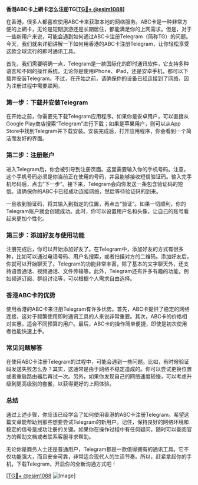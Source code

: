 **香港ABC卡上網卡怎么注册TG[[TG💪+ @esim1088](https://t.me/s/esim1088)]**

在香港，很多人都喜欢使用ABC卡来获取本地的网络服务。ABC卡是一种非常方便的上網卡，无论是短期旅游还是长期居住，都能满足你的上网需求。但是，对于一些新用户来说，可能会遇到如何通过ABC卡注册Telegram（简称TG）的问题。今天，我们就来详细讲解一下如何用香港的ABC卡注册Telegram，让你轻松享受这款全球流行的即时通讯工具。

首先，我们需要明确一点，Telegram是一款国际化的即时通讯软件，它支持多种语言和不同的操作系统。无论你是使用iPhone、iPad，还是安卓手机，都可以下载并安装Telegram。不过，在开始之前，请确保你的设备已经连接到了网络，因为注册过程中需要联网。

### 第一步：下载并安装Telegram

在开始之前，你需要先下载Telegram应用程序。如果你是安卓用户，可以直接从Google Play商店搜索“Telegram”进行下载；如果是苹果用户，则可以从App Store中找到Telegram并下载安装。安装完成后，打开应用程序，你会看到一个简洁而友好的界面。

### 第二步：注册账户

进入Telegram后，你会被引导到注册页面。这里需要输入你的手机号码。注意，这个手机号码必须是你当前正在使用的号码，并且能够接收短信验证码。输入完手机号码后，点击“下一步”。接下来，Telegram会向你发送一条包含验证码的短信。请确保你的ABC卡已经成功连接网络，然后等待验证码的到来。

一旦收到验证码，将其输入到指定的位置，再点击“验证”。如果一切顺利，你的Telegram账户就会创建成功。此时，你可以设置用户名和头像，让自己的账号看起来更加个性化。

### 第三步：添加好友与使用功能

注册完成后，你可以开始添加好友了。在Telegram中，添加好友的方式有很多种，比如可以通过电话号码、用户名搜索，或者扫描对方的二维码。添加好友后，你就可以开始聊天了。Telegram的功能非常丰富，除了基本的文字聊天外，还支持语音通话、视频通话、文件传输等。此外，Telegram还有许多有趣的功能，例如频道订阅、群组讨论等，可以根据个人需求自由选择。

### 香港ABC卡的优势

使用香港的ABC卡来注册Telegram有许多优势。首先，ABC卡提供了稳定的网络连接，这对于频繁使用即时通讯工具的人来说非常重要。其次，ABC卡的价格相对实惠，适合不同预算的用户。最后，ABC卡的操作简单便捷，即使是初次使用者也能快速上手。

### 常见问题解答

在使用ABC卡注册Telegram的过程中，可能会遇到一些问题。比如，有时候验证码发送失败怎么办？其实，这通常是由于网络不稳定造成的。你可以尝试更换位置或者重启路由器后再试一次。另外，如果你发现自己的网络速度较慢，可以考虑升级到更高级别的套餐，以获得更好的上网体验。

### 总结

通过上述步骤，你应该已经学会了如何使用香港的ABC卡注册Telegram。希望这篇文章能帮助到那些想要尝试Telegram的新用户。记住，保持良好的网络环境和稳定的信号是成功注册的关键。如果你在操作过程中有任何疑问，随时可以查阅官方的帮助文档或者联系客服寻求帮助。

无论你是商务人士还是普通用户，Telegram都是一款值得拥有的通讯工具。它不仅功能强大，而且安全可靠，非常适合现代人的生活节奏。所以，赶紧拿起你的手机，下载Telegram，开启你的全新沟通方式吧！

[[TG💪+ @esim1088](https://t.me/s/esim1088) ![Image](https://i.postimg.cc/4NQfJmqS/Snipaste-2025-05-13-00-14-12.png)]
